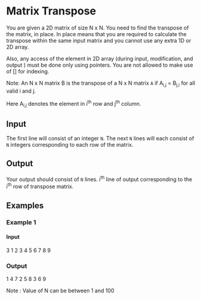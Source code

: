 # Matrix Transpose

You are given a 2D matrix of size N x N. You need to find the transpose of the matrix, in place. In place means that you are required to calculate the transpose within the same input matrix and you cannot use any extra 1D or 2D array.

Also, any access of the element in 2D array (during input, modification, and output ) must be done only using pointers. You are not allowed to make use of [] for indexing.

Note: An  N x N matrix B is the transpose of a N x N matrix `A` if
    A<sub>i,j</sub> = B<sub>j,i</sub> for all valid i and j.

Here A<sub>i,j</sub> denotes the element in i<sup>th</sup> row and j<sup>th</sup> column.   

## Input

The first line will consist of an integer `N`.
The next  `N` lines will each consist of `N` integers corresponding to each row of the matrix.

## Output

Your output should consist of `N` lines. i<sup>th</sup> line of output corresponding to the i<sup>th</sup> row of transpose matrix.


## Examples

### Example 1
#### Input
3
1 2 3
4 5 6
7 8 9
### Output
1 4 7
2 5 8
3 6 9

Note : Value of N can be between 1 and 100 
